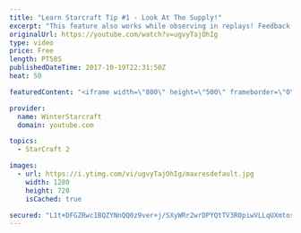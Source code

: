 ```yaml
---
title: "Learn Starcraft Tip #1 - Look At The Supply!"
excerpt: "This feature also works while observing in replays! Feedback and tip suggestions are appreciated :)"
originalUrl: https://youtube.com/watch?v=ugvyTajOhIg
type: video
price: Free
length: PT58S
publishedDateTime: 2017-10-19T22:31:50Z
heat: 50

featuredContent: "<iframe width=\"800\" height=\"500\" frameborder=\"0\" src=\"https://www.youtube.com/embed/ugvyTajOhIg\" allow=\"accelerometer; autoplay; encrypted-media; gyroscope; picture-in-picture\" allowfullscreen></iframe>"

provider:
  name: WinterStarcraft
  domain: youtube.com

topics:
  - StarCraft 2

images:
  - url: https://i.ytimg.com/vi/ugvyTajOhIg/maxresdefault.jpg
    width: 1280
    height: 720
    isCached: true

secured: "L1t+DFGZRwc1BQZYNnQQ0z9ver+j/SXyWRr2wrDPYQtTV3R0piwVLLqUXmtosdmXXY9Kf1n6B+eavmknG1fQHoDRMOSbh5dplGc0S1d9FrSYgmMrrmd1j4ikxSG0rkBioO+XrQxBmrA85zQPbEBk5cqT/aalS7K7f6hFUxjND1duOh++FKILXqXrTPH9XW+qwZ6BNl8zEcJRSwa1EQtbfgjqTwox86nHcFwkmn2XGktsNQ6HM9H70HrFy9Rrhz7FRpcMvZjAyAWp6j7XUhIPNQMOF9zg1Uw1ZgYhaAjBiXjCWhPWGsF/fxGIYU0YJDilfMcGEGnf27MVPC6snSwTTtUy+4+GcXMuvNYUmpBhWZbzJa6Qu1tGNbehlLg05Z9qTu9NVeKXbDVuhMzxF9bDONE8Jt/2Ejz0LuBDWVXBR7w=;HGm3m/SbuytNcHfrTY9etA=="
---
```


